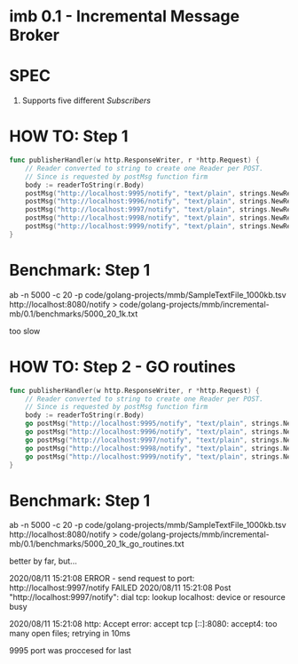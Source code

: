 # imb 0.1 - Incremental Message Broker

# SPEC

1. Supports five different _Subscribers_

# HOW TO: Step 1

```go
func publisherHandler(w http.ResponseWriter, r *http.Request) {
	// Reader converted to string to create one Reader per POST.
	// Since is requested by postMsg function firm
	body := readerToString(r.Body)
	postMsg("http://localhost:9995/notify", "text/plain", strings.NewReader(body))
	postMsg("http://localhost:9996/notify", "text/plain", strings.NewReader(body))
	postMsg("http://localhost:9997/notify", "text/plain", strings.NewReader(body))
	postMsg("http://localhost:9998/notify", "text/plain", strings.NewReader(body))
	postMsg("http://localhost:9999/notify", "text/plain", strings.NewReader(body))
}
```

# Benchmark: Step 1

ab -n 5000 -c 20 -p code/golang-projects/mmb/SampleTextFile_1000kb.tsv http://localhost:8080/notify > code/golang-projects/mmb/incremental-mb/0.1/benchmarks/5000_20_1k.txt

too slow

# HOW TO: Step 2 - GO routines

```go
func publisherHandler(w http.ResponseWriter, r *http.Request) {
	// Reader converted to string to create one Reader per POST.
	// Since is requested by postMsg function firm
	body := readerToString(r.Body)
	go postMsg("http://localhost:9995/notify", "text/plain", strings.NewReader(body))
	go postMsg("http://localhost:9996/notify", "text/plain", strings.NewReader(body))
	go postMsg("http://localhost:9997/notify", "text/plain", strings.NewReader(body))
	go postMsg("http://localhost:9998/notify", "text/plain", strings.NewReader(body))
	go postMsg("http://localhost:9999/notify", "text/plain", strings.NewReader(body))
}

```
# Benchmark: Step 1

ab -n 5000 -c 20 -p code/golang-projects/mmb/SampleTextFile_1000kb.tsv http://localhost:8080/notify > code/golang-projects/mmb/incremental-mb/0.1/benchmarks/5000_20_1k_go_routines.txt

better by far, but...

2020/08/11 15:21:08 ERROR - send request to port:  http://localhost:9997/notify  FAILED
2020/08/11 15:21:08 Post "http://localhost:9997/notify": dial tcp: lookup localhost: device or resource busy

2020/08/11 15:21:08 http: Accept error: accept tcp [::]:8080: accept4: too many open files; retrying in 10ms

9995 port was proccesed for last
